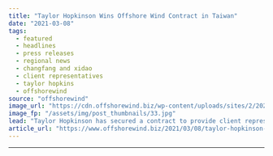 ```yaml
---
title: "Taylor Hopkinson Wins Offshore Wind Contract in Taiwan"
date: "2021-03-08"
tags: 
  - featured
  - headlines
  - press releases
  - regional news
  - changfang and xidao
  - client representatives
  - taylor hopkins
  - offshorewind
source: "offshorewind"
image_url: "https://cdn.offshorewind.biz/wp-content/uploads/sites/2/2021/03/08150006/Taylor-Hopkinson-Wins-Offshore-Wind-Contract-in-Taiwan.jpg"
image_fp: "/assets/img/post_thumbnails/33.jpg"
lead: "Taylor Hopkinson has secured a contract to provide client representatives for the Changfang and"
article_url: "https://www.offshorewind.biz/2021/03/08/taylor-hopkinson-wins-offshore-wind-contract-in-taiwan/"
---
```


---
